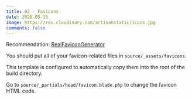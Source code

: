 ```yaml
---
title: 02 - Favicons
date: 2020-05-15
image: https://res.cloudinary.com/artisanstatic/icons.jpg
comments: false
---
```

Recommendation: [RealFaviconGenerator](https://realfavicongenerator.net)

You should put all of your favicon-related files in `source/_assets/favicons`.

This template is configured to automatically copy them into the root of the build directory.

Go to `source/_partials/head/favicon.blade.php` to change the favicon HTML code.
